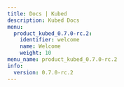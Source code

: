 ```yaml
---
title: Docs | Kubed
description: Kubed Docs
menu:
  product_kubed_0.7.0-rc.2:
    identifier: welcome
    name: Welcome
    weight: 10
menu_name: product_kubed_0.7.0-rc.2
info:
  version: 0.7.0-rc.2
---
```


